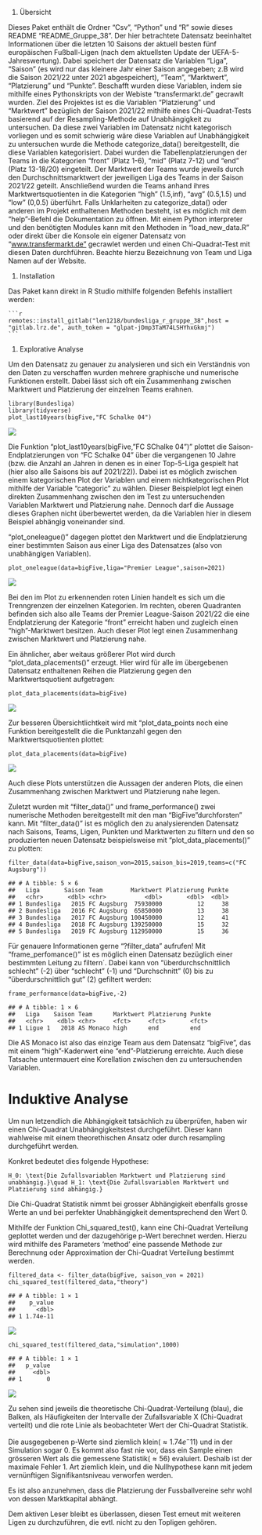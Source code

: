 1.  Übersicht

Dieses Paket enthält die Ordner “Csv”, “Python” und “R” sowie dieses
README “README\_Gruppe\_38”. Der hier betrachtete Datensatz beeinhaltet
Informationen über die letzten 10 Saisons der aktuell besten fünf
europäischen Fußball-Ligen (nach dem aktuellsten Update der
UEFA-5-Jahreswertung). Dabei speichert der Datensatz die Variablen
“Liga”, “Saison” (es wird nur das kleinere Jahr einer Saison angegeben;
z.B wird die Saison 2021/22 unter 2021 abgespeichert), “Team”,
“Marktwert”, “Platzierung” und “Punkte”. Beschafft wurden diese
Variablen, indem sie mithilfe eines Pythonskripts von der Webiste
“transfermarkt.de” gecrawlt wurden. Ziel des Projektes ist es die
Variablen “Platzierung” und “Marktwert” bezüglich der Saison 2021/22
mithilfe eines Chi-Quadrat-Tests basierend auf der Resampling-Methode
auf Unabhängigkeit zu untersuchen. Da diese zwei Variablen im Datensatz
nicht kategorisch vorliegen und es somit schwierig wäre diese Variablen
auf Unabhängigkeit zu untersuchen wurde die Methode categorize\_data()
bereitgestellt, die diese Variablen kategorisiert. Dabei wurden die
Tabellenplatzierungen der Teams in die Kategorien “front” (Platz 1-6),
“mid” (Platz 7-12) und “end” (Platz 13-18/20) eingeteilt. Der Marktwert
der Teams wurde jeweils durch den Durchschnittsmarktwert der jeweiligen
Liga des Teams in der Saison 2021/22 geteilt. Anschließend wurden die
Teams anhand ihres Marktwertsquotienten in die Kategorien “high”
(1.5,inf), “avg” (0.5,1.5) und “low” (0,0.5) überführt. Falls
Unklarheiten zu categorize\_data() oder anderen im Projekt enthaltenen
Methoden besteht, ist es möglich mit dem “help”-Befehl die Dokumentation
zu öffnen. Mit einem Python interpreter und den benötigten Modules kann
mit den Methoden in “load\_new\_data.R” oder direkt über die Konsole ein
eigener Datensatz von “www.transfermarkt.de” gecrawlet werden und einen
Chi-Quadrat-Test mit diesen Daten durchführen. Beachte hierzu
Bezeichnung von Team und Liga Namen auf der Website.

1.  Installation

Das Paket kann direkt in R Studio mithilfe folgenden Befehls installiert
werden:

    ```r
    remotes::install_gitlab("len1218/bundesliga_r_gruppe_38",host = "gitlab.lrz.de", auth_token = "glpat-jDmp3TaM74LSHYhxGkmj")
    ```

1.  Explorative Analyse

Um den Datensatz zu genauer zu analysieren und sich ein Verständnis von
den Daten zu verschaffen wurden mehrere graphische und numerische
Funktionen erstellt. Dabei lässt sich oft ein Zusammenhang zwischen
Marktwert und Platzierung der einzelnen Teams erahnen.

    library(Bundesliga)
    library(tidyverse)
    plot_last10years(bigFive,"FC Schalke 04")

![](README_files/figure-markdown_strict/unnamed-chunk-1-1.png)

Die Funktion “plot\_last10years(bigFive,”FC SChalke 04”)” plottet die
Saison-Endplatzierungen von “FC Schalke 04” über die vergangenen 10
Jahre (bzw. die Anzahl an Jahren in denen es in einer Top-5-Liga
gespielt hat (hier also alle Saisons bis auf 2021/22)). Dabei ist es
möglich zwischen einem kategorischen Plot der Variablen und einem
nichtkategorischen Plot mithilfe der Variable “categoric” zu wählen.
Dieser Beispielplot legt einen direkten Zusammenhang zwischen den im
Test zu untersuchenden Variablen Marktwert und Platzierung nahe. Dennoch
darf die Aussage dieses Graphen nicht überbewertet werden, da die
Variablen hier in diesem Beispiel abhängig voneinander sind.

“plot\_oneleague()” dagegen plottet den Marktwert und die Endplatzierung
einer bestimmten Saison aus einer Liga des Datensatzes (also von
unabhängigen Variablen).

    plot_oneleague(data=bigFive,liga="Premier League",saison=2021)

![](README_files/figure-markdown_strict/unnamed-chunk-2-1.png)

Bei den im Plot zu erkennenden roten Linien handelt es sich um die
Trenngrenzen der einzelnen Kategorien. Im rechten, oberen Quadranten
befinden sich also alle Teams der Premier League-Saison 2021/22 die eine
Endplatzierung der Kategorie “front” erreicht haben und zugleich einen
“high”-Marktwert besitzen. Auch dieser Plot legt einen Zusammenhang
zwischen Marktwert und Platzierung nahe.

Ein ähnlicher, aber weitaus größerer Plot wird durch
“plot\_data\_placements()” erzeugt. Hier wird für alle im übergebenen
Datensatz enthaltenen Reihen die Platzierung gegen den
Marktwertsquotient aufgetragen:

    plot_data_placements(data=bigFive)

![](README_files/figure-markdown_strict/unnamed-chunk-3-1.png)

Zur besseren Übersichtlichtkeit wird mit “plot\_data\_points noch eine
Funktion bereitgestellt die die Punktanzahl gegen den
Marktwertsquotienten plottet:

    plot_data_placements(data=bigFive)

![](README_files/figure-markdown_strict/unnamed-chunk-4-1.png)

Auch diese Plots unterstützen die Aussagen der anderen Plots, die einen
Zusammenhang zwischen Marktwert und Platzierung nahe legen.

Zuletzt wurden mit “filter\_data()” und frame\_performance() zwei
numerische Methoden bereitgestellt mit den man “BigFive”durchforsten”
kann. Mit “filter\_data()” ist es möglich den zu analysierenden
Datensatz nach Saisons, Teams, Ligen, Punkten und Marktwerten zu filtern
und den so produzierten neuen Datensatz beispielsweise mit
“plot\_data\_placements()” zu plotten:

    filter_data(data=bigFive,saison_von=2015,saison_bis=2019,teams=c("FC Augsburg"))

    ## # A tibble: 5 × 6
    ##   Liga       Saison Team        Marktwert Platzierung Punkte
    ##   <chr>       <dbl> <chr>           <dbl>       <dbl>  <dbl>
    ## 1 Bundesliga   2015 FC Augsburg  75930000          12     38
    ## 2 Bundesliga   2016 FC Augsburg  65850000          13     38
    ## 3 Bundesliga   2017 FC Augsburg 100450000          12     41
    ## 4 Bundesliga   2018 FC Augsburg 139250000          15     32
    ## 5 Bundesliga   2019 FC Augsburg 112950000          15     36

Für genauere Informationen gerne “?filter\_data” aufrufen! Mit
“frame\_perfomance()” ist es möglich einen Datensatz bezüglich einer
bestimmten Leitung zu filtern´. Dabei kann von “überdurchschnittlich
schlecht” (-2) über “schlecht” (-1) und “Durchschnitt” (0) bis zu
“überdurschnittlich gut” (2) gefiltert werden:

    frame_performance(data=bigFive,-2)

    ## # A tibble: 1 × 6
    ##   Liga    Saison Team      Marktwert Platzierung Punkte
    ##   <chr>    <dbl> <chr>     <fct>     <fct>       <fct> 
    ## 1 Ligue 1   2018 AS Monaco high      end         end

Die AS Monaco ist also das einzige Team aus dem Datensatz “bigFive”, das
mit einem “high”-Kaderwert eine “end”-Platzierung erreichte. Auch diese
Tatsache untermauert eine Korellation zwischen den zu untersuchenden
Variablen.

# Induktive Analyse

Um nun letzendlich die Abhängigkeit tatsächlich zu überprüfen, haben wir
einen Chi-Quadrat Unabhängigkeitstest durchgeführt. Dieser kann
wahlweise mit einem theorethischen Ansatz oder durch resampling
durchgeführt werden.

Konkret bedeutet dies folgende Hypothese:

    H_0: \text{Die Zufallsvariablen Marktwert und Platzierung sind unabhängig.}\quad H_1: \text{Die Zufallsvariablen Marktwert und Platzierung sind abhängig.}

Die Chi-Quadrat Statistik nimmt bei grosser Abhängigkeit ebenfalls
grosse Werte an und bei perfekter Unabhängigkeit dementsprechend den
Wert 0.

Mithilfe der Funktion Chi\_squared\_test(), kann eine Chi-Quadrat
Verteilung geplottet werden und der dazugehörige p-Wert berechnet
werden. Hierzu wird mithilfe des Parameters ‘method’ eine passende
Methode zur Berechnung oder Approximation der Chi-Quadrat Verteilung
bestimmt werden.

    filtered_data <- filter_data(bigFive, saison_von = 2021)
    chi_squared_test(filtered_data,"theory")

    ## # A tibble: 1 × 1
    ##    p_value
    ##      <dbl>
    ## 1 1.74e-11

![](README_files/figure-markdown_strict/chi_squared_test-1.png)

    chi_squared_test(filtered_data,"simulation",1000)

    ## # A tibble: 1 × 1
    ##   p_value
    ##     <dbl>
    ## 1       0

![](README_files/figure-markdown_strict/chi_squared_test_simulation-1.png)

Zu sehen sind jeweils die theoretische Chi-Quadrat-Verteilung (blau),
die Balken, als Häufigkeiten der Intervalle der Zufallsvariable X
(Chi-Quadrat verteilt) und die rote Linie als beobachteter Wert der
Chi-Quadrat Statistik.

Die ausgegebenen p-Werte sind ziemlich klein( ≈ 1.74*e*<sup>−</sup>11)
und in der Simulation sogar 0. Es kommt also fast nie vor, dass ein
Sample einen grösseren Wert als die gemessene Statistik( ≈ 56)
evaluiert. Deshalb ist der maximale Fehler 1. Art ziemlich klein, und
die Nullhypothese kann mit jedem vernünftigen Signifikantsniveau
verworfen werden.

Es ist also anzunehmen, dass die Platzierung der Fussballvereine sehr
wohl von dessen Marktkapital abhängt.

Dem aktiven Leser bleibt es überlassen, diesen Test erneut mit weiteren
Ligen zu durchzuführen, die evtl. nicht zu den Topligen gehören.

